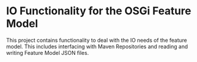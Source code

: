 # IO Functionality for the OSGi Feature Model

This project contains functionality to deal with the IO needs of the feature model. This includes interfacing with Maven Repositories and reading and writing Feature Model JSON files.